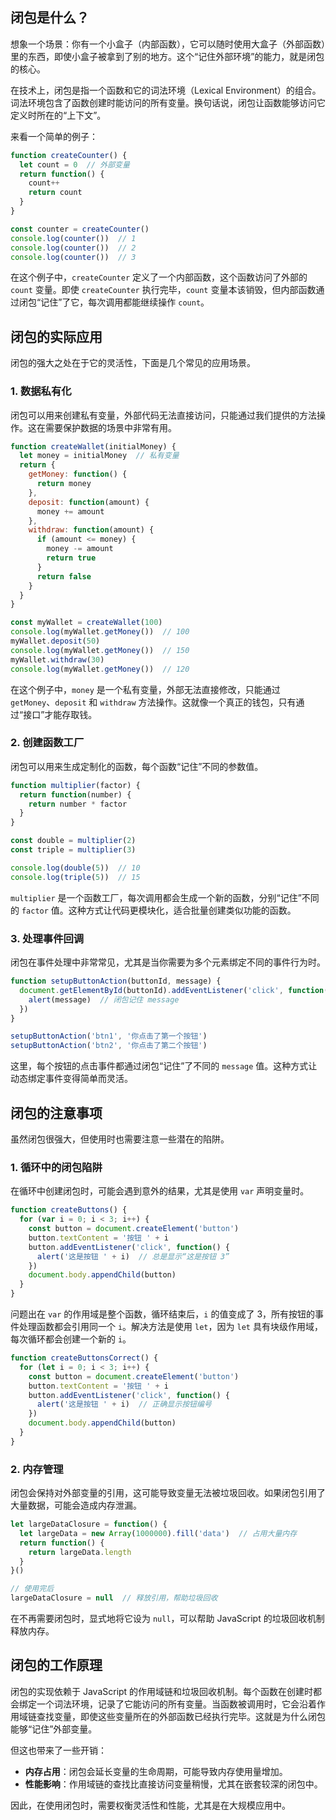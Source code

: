## 闭包是什么？
想象一个场景：你有一个小盒子（内部函数），它可以随时使用大盒子（外部函数）里的东西，即使小盒子被拿到了别的地方。这个“记住外部环境”的能力，就是闭包的核心。

在技术上，闭包是指一个函数和它的词法环境（Lexical Environment）的组合。词法环境包含了函数创建时能访问的所有变量。换句话说，闭包让函数能够访问它定义时所在的“上下文”。

来看一个简单的例子：

```javascript
function createCounter() {
  let count = 0  // 外部变量
  return function() {
    count++
    return count
  }
}

const counter = createCounter()
console.log(counter())  // 1
console.log(counter())  // 2
console.log(counter())  // 3
```

在这个例子中，`createCounter` 定义了一个内部函数，这个函数访问了外部的 `count` 变量。即使 `createCounter` 执行完毕，`count` 变量本该销毁，但内部函数通过闭包“记住”了它，每次调用都能继续操作 `count`。

## 闭包的实际应用
闭包的强大之处在于它的灵活性，下面是几个常见的应用场景。

### 1. 数据私有化
闭包可以用来创建私有变量，外部代码无法直接访问，只能通过我们提供的方法操作。这在需要保护数据的场景中非常有用。

```javascript
function createWallet(initialMoney) {
  let money = initialMoney  // 私有变量
  return {
    getMoney: function() {
      return money
    },
    deposit: function(amount) {
      money += amount
    },
    withdraw: function(amount) {
      if (amount <= money) {
        money -= amount
        return true
      }
      return false
    }
  }
}

const myWallet = createWallet(100)
console.log(myWallet.getMoney())  // 100
myWallet.deposit(50)
console.log(myWallet.getMoney())  // 150
myWallet.withdraw(30)
console.log(myWallet.getMoney())  // 120
```

在这个例子中，`money` 是一个私有变量，外部无法直接修改，只能通过 `getMoney`、`deposit` 和 `withdraw` 方法操作。这就像一个真正的钱包，只有通过“接口”才能存取钱。

### 2. 创建函数工厂
闭包可以用来生成定制化的函数，每个函数“记住”不同的参数值。

```javascript
function multiplier(factor) {
  return function(number) {
    return number * factor
  }
}

const double = multiplier(2)
const triple = multiplier(3)

console.log(double(5))  // 10
console.log(triple(5))  // 15
```

`multiplier` 是一个函数工厂，每次调用都会生成一个新的函数，分别“记住”不同的 `factor` 值。这种方式让代码更模块化，适合批量创建类似功能的函数。

### 3. 处理事件回调
闭包在事件处理中非常常见，尤其是当你需要为多个元素绑定不同的事件行为时。

```javascript
function setupButtonAction(buttonId, message) {
  document.getElementById(buttonId).addEventListener('click', function() {
    alert(message)  // 闭包记住 message
  })
}

setupButtonAction('btn1', '你点击了第一个按钮')
setupButtonAction('btn2', '你点击了第二个按钮')
```

这里，每个按钮的点击事件都通过闭包“记住”了不同的 `message` 值。这种方式让动态绑定事件变得简单而灵活。

## 闭包的注意事项
虽然闭包很强大，但使用时也需要注意一些潜在的陷阱。

### 1. 循环中的闭包陷阱
在循环中创建闭包时，可能会遇到意外的结果，尤其是使用 `var` 声明变量时。

```javascript
function createButtons() {
  for (var i = 0; i < 3; i++) {
    const button = document.createElement('button')
    button.textContent = '按钮 ' + i
    button.addEventListener('click', function() {
      alert('这是按钮 ' + i)  // 总是显示“这是按钮 3”
    })
    document.body.appendChild(button)
  }
}
```

问题出在 `var` 的作用域是整个函数，循环结束后，`i` 的值变成了 3，所有按钮的事件处理函数都会引用同一个 `i`。解决方法是使用 `let`，因为 `let` 具有块级作用域，每次循环都会创建一个新的 `i`。

```javascript
function createButtonsCorrect() {
  for (let i = 0; i < 3; i++) {
    const button = document.createElement('button')
    button.textContent = '按钮 ' + i
    button.addEventListener('click', function() {
      alert('这是按钮 ' + i)  // 正确显示按钮编号
    })
    document.body.appendChild(button)
  }
}
```

### 2. 内存管理
闭包会保持对外部变量的引用，这可能导致变量无法被垃圾回收。如果闭包引用了大量数据，可能会造成内存泄漏。

```javascript
let largeDataClosure = function() {
  let largeData = new Array(1000000).fill('data')  // 占用大量内存
  return function() {
    return largeData.length
  }
}()

// 使用完后
largeDataClosure = null  // 释放引用，帮助垃圾回收
```

在不再需要闭包时，显式地将它设为 `null`，可以帮助 JavaScript 的垃圾回收机制释放内存。

## 闭包的工作原理
闭包的实现依赖于 JavaScript 的作用域链和垃圾回收机制。每个函数在创建时都会绑定一个词法环境，记录了它能访问的所有变量。当函数被调用时，它会沿着作用域链查找变量，即使这些变量所在的外部函数已经执行完毕。这就是为什么闭包能够“记住”外部变量。

但这也带来了一些开销：

+ **内存占用**：闭包会延长变量的生命周期，可能导致内存使用量增加。
+ **性能影响**：作用域链的查找比直接访问变量稍慢，尤其在嵌套较深的闭包中。

因此，在使用闭包时，需要权衡灵活性和性能，尤其是在大规模应用中。



